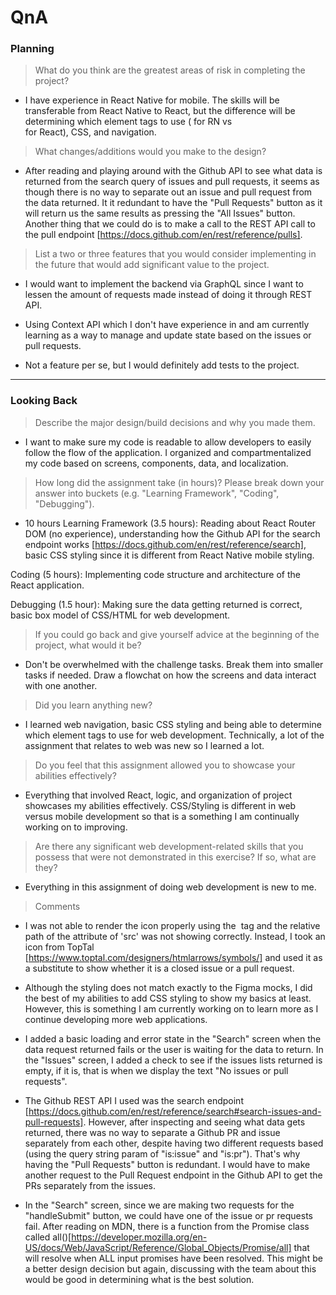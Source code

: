 # QnA

### Planning

> What do you think are the greatest areas of risk in completing the project?

- I have experience in React Native for mobile. The skills will be transferable from React Native to React, but the difference will be determining which element tags to use (<View> for RN vs <div> for React), CSS, and navigation. 

> What changes/additions would you make to the design?

- After reading and playing around with the Github API to see what data is returned from the search query of issues and pull requests, it seems as though there is no way to separate out an issue and pull request from the data returned. It it redundant to have the "Pull Requests" button as it will return us the same results as pressing the "All Issues" button. Another thing that we could do is to make a call to the REST API call to the pull endpoint [https://docs.github.com/en/rest/reference/pulls]. 

> List a two or three features that you would consider implementing in the future that would add significant value to the project.

- I would want to implement the backend via GraphQL since I want to lessen the amount of requests made instead of doing it through REST API.

- Using Context API which I don't have experience in and am currently learning as a way to manage and update state based on the issues or pull requests. 

- Not a feature per se, but I would definitely add tests to the project.

---

### Looking Back

> Describe the major design/build decisions and why you made them.

- I want to make sure my code is readable to allow developers to easily follow the flow of the application. I organized and compartmentalized my code based on screens, components, data, and localization.

> How long did the assignment take (in hours)? Please break down your answer into buckets (e.g. "Learning Framework", "Coding", "Debugging").

- 10 hours
Learning Framework (3.5 hours): Reading about React Router DOM (no experience), understanding how the Github API for the search endpoint works [https://docs.github.com/en/rest/reference/search], basic CSS styling since it is different from React Native mobile styling.

Coding (5 hours): Implementing code structure and architecture of the React application.

Debugging (1.5 hour): Making sure the data getting returned is correct, basic box model of CSS/HTML for web development.

> If you could go back and give yourself advice at the beginning of the project, what would it be?

- Don't be overwhelmed with the challenge tasks. Break them into smaller tasks if needed. Draw a flowchat on how the screens and data interact with one another.

> Did you learn anything new?

- I learned web navigation, basic CSS styling and being able to determine which element tags to use for web development. Technically, a lot of the assignment that relates to web was new so I learned a lot.

> Do you feel that this assignment allowed you to showcase your abilities effectively?

- Everything that involved React, logic, and organization of project showcases my abilities effectively. CSS/Styling is different in web versus mobile development so that is a something I am continually working on to improving.

> Are there any significant web development-related skills that you possess that were not demonstrated in this exercise? If so, what are they?

- Everything in this assignment of doing web development is new to me.

> Comments
 
- I was not able to render the icon properly using the <img> tag and the relative path of the attribute of 'src' was not showing correctly. Instead, I took an icon from TopTal [https://www.toptal.com/designers/htmlarrows/symbols/] and used it as a substitute to show whether it is a closed issue or a pull request.

- Although the styling does not match exactly to the Figma mocks, I did the best of my abilities to add CSS styling to show my basics at least. However, this is something I am currently working on to learn more as I continue developing more web applications. 

- I added a basic loading and error state in the "Search" screen when the data request returned fails or the user is waiting for the data to return. In the "Issues" screen, I added a check to see if the issues lists returned is empty, if it is, that is when we display the text "No issues or pull requests".

- The Github REST API I used was the search endpoint [https://docs.github.com/en/rest/reference/search#search-issues-and-pull-requests]. However, after inspecting and seeing what data gets returned, there was no way to separate a Github PR and issue separately from each other, despite having two different requests based (using the query string param of "is:issue" and "is:pr"). That's why having the "Pull Requests" button is redundant. I would have to make another request to the Pull Request endpoint in the Github API to get the PRs separately from the issues.

- In the "Search" screen, since we are making two requests for the "handleSubmit" button, we could have one of the issue or pr requests fail. After reading on MDN, there is a function from the Promise class called all()[https://developer.mozilla.org/en-US/docs/Web/JavaScript/Reference/Global_Objects/Promise/all] that will resolve when ALL input promises have been resolved. This might be a better design decision but again, discussing with the team about this would be good in determining what is the best solution.
